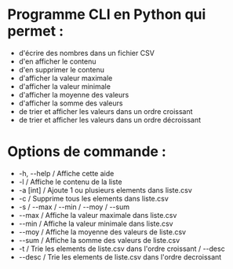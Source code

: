 
# Programme CLI en Python qui permet : 

- d'écrire des nombres dans un fichier CSV
- d'en afficher le contenu
- d'en supprimer le contenu
- d'afficher la valeur maximale
- d'afficher la valeur minimale
- d'afficher la moyenne des valeurs
- d'afficher la somme des valeurs
- de trier et afficher les valeurs dans un ordre croissant
- de trier et afficher les valeurs dans un ordre décroissant

# Options de commande :

  - -h, --help    / Affiche cette aide
  - -l            / Affiche le contenu de la liste
  - -a [int]      / Ajoute 1 ou plusieurs elements dans liste.csv
  - -c            / Supprime tous les elements dans liste.csv
  - -s            / --max / --min / --moy / --sum
  - --max         / Affiche la valeur maximale dans liste.csv
  - --min         / Affiche la valeur minimale dans liste.csv
  - --moy         / Affiche la moyenne des valeurs de liste.csv
  - --sum         / Affiche la somme des valeurs de liste.csv
  - -t            / Trie les elements de liste.csv dans l'ordre croissant / --desc
  - --desc        / Trie les elements de liste.csv dans l'ordre decroissant
